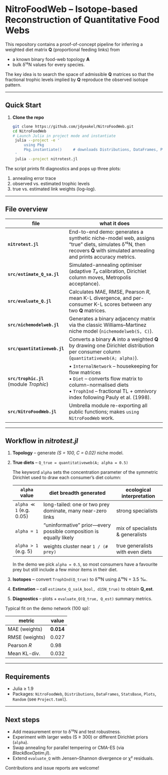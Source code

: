# NitroFoodWeb – Isotope-based Reconstruction of Quantitative Food Webs

This repository contains a proof-of-concept pipeline for inferring a weighted
diet matrix **Q** (proportional feeding links) from

* a known binary food-web topology **A**  
* bulk δ¹⁵N values for every species.

The key idea is to search the space of admissible **Q** matrices so that the
fractional trophic levels implied by **Q** reproduce the observed isotope
pattern.

---

## Quick Start

1. **Clone the repo**

   ```bash
   git clone https://github.com/jdyeakel/NitroFoodWeb.git
   cd NitroFoodWeb
   # Launch Julia in project mode and instantiate
    julia --project -e '
        using Pkg
        Pkg.instantiate()     # downloads Distributions, DataFrames, Plots, …
    '
    julia --project nitrotest.jl
    ```


The script prints fit diagnostics and pops up three plots:

1. annealing error trace  
2. observed vs. estimated trophic levels  
3. true vs. estimated link weights (log–log).

---

## File overview

| file | what it does |
|------|--------------|
| **`nitrotest.jl`** | End-to-end demo: generates a synthetic niche-model web, assigns “true” diets, simulates δ¹⁵N, then recovers **Q̂** with simulated annealing and prints accuracy metrics. |
| **`src/estimate_Q_sa.jl`** | Simulated-annealing optimiser (adaptive *T₀* calibration, Dirichlet column moves, Metropolis acceptance). |
| **`src/evaluate_Q.jl`** | Calculates MAE, RMSE, Pearson *R*, mean K-L divergence, and per-consumer K-L scores between any two **Q** matrices. |
| **`src/nichemodelweb.jl`** | Generates a binary adjacency matrix via the classic Williams–Martinez niche model (`nichemodelweb(S, C)`). |
| **`src/quantitativeweb.jl`** | Converts a binary **A** into a weighted **Q** by drawing one Dirichlet distribution per consumer column (`quantitativeweb(A; alpha)`). |
| **`src/trophic.jl`** <br>(module *Trophic*) | • `InternalNetwork` – housekeeping for flow matrices <br>• `Diet` – converts flow matrix to column-normalised diets <br>• `TrophInd` – fractional TL + omnivory index following Pauly et al. (1998). |
| **`src/NitroFoodWeb.jl`** | Umbrella module re-exporting all public functions; makes `using NitroFoodWeb` work. |

---

## Workflow in *nitrotest.jl*

1. **Topology** – generate *(S = 100, C = 0.02)* niche model.  
2. **True diets** – `Q_true = quantitativeweb(A; alpha = 0.5)`

   The keyword `alpha` sets the concentration parameter of the symmetric
   Dirichlet used to draw each consumer’s diet column:

   | `alpha` value | diet breadth generated | ecological interpretation |
   |---------------|------------------------|---------------------------|
   | `alpha ≪ 1` (e.g. 0.05) | long-tailed: one or two prey dominate, many near-zero links | strong specialists |
   | `alpha = 1`  | “uninformative” prior—every possible composition is equally likely | mix of specialists & generalists |
   | `alpha > 1` (e.g. 5)  | weights cluster near `1 / (# prey)` | true generalists with even diets |

   In the demo we pick `alpha = 0.5`, so most consumers have a favourite prey
   but still include a few minor items in their diet.  
3. **Isotopes** – convert `TrophInd(Q_true)` to δ¹⁵N using Δ¹⁵N = 3.5 ‰.  
4. **Estimation** – call `estimate_Q_sa(A_bool, d15N_true)` to obtain **Q_est**.  
5. **Diagnostics** – plots + `evaluate_Q(Q_true, Q_est)` summary metrics.

Typical fit on the demo network (100 sp):

| metric | value |
|--------|-------|
| MAE (weights) | **0.014** |
| RMSE (weights)| 0.027 |
| Pearson *R*   | 0.98 |
| Mean KL-div.  | 0.032 |

---

## Requirements

* Julia ≥ 1.9  
* Packages: `NitroFoodWeb`, `Distributions`, `DataFrames`, `StatsBase`,
  `Plots`, `Random` (see `Project.toml`).

---

## Next steps

* Add measurement error to δ¹⁵N and test robustness.  
* Experiment with larger webs (S ≥ 300) or different Dirichlet priors (`alpha`).  
* Swap annealing for parallel tempering or CMA-ES (via *BlackBoxOptim.jl*).  
* Extend `evaluate_Q` with Jensen–Shannon divergence or χ² residuals.

Contributions and issue reports are welcome!  
